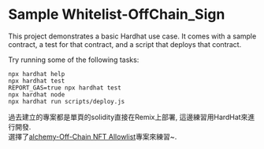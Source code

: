# Sample Whitelist-OffChain_Sign

This project demonstrates a basic Hardhat use case. It comes with a sample contract, a test for that contract, and a script that deploys that contract.

Try running some of the following tasks:

```shell
npx hardhat help
npx hardhat test
REPORT_GAS=true npx hardhat test
npx hardhat node
npx hardhat run scripts/deploy.js
```

過去建立的專案都是單頁的solidity直接在Remix上部署, 這邊練習用HardHat來進行開發.  
選擇了[alchemy-Off-Chain NFT Allowlist](https://docs.alchemy.com/docs/how-to-create-an-off-chain-nft-allowlist)專案來練習~.  
